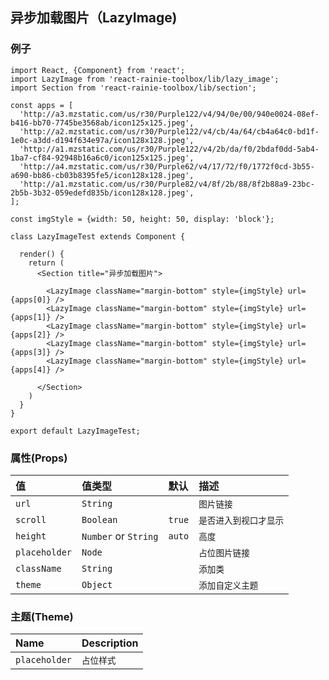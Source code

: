 ## 异步加载图片（LazyImage)

### 例子

```JSX
import React, {Component} from 'react';
import LazyImage from 'react-rainie-toolbox/lib/lazy_image';
import Section from 'react-rainie-toolbox/lib/section';

const apps = [
  'http://a3.mzstatic.com/us/r30/Purple122/v4/94/0e/00/940e0024-08ef-b416-bb70-7745be3568ab/icon125x125.jpeg',
  'http://a2.mzstatic.com/us/r30/Purple122/v4/cb/4a/64/cb4a64c0-bd1f-1e0c-a3dd-d194f634e97a/icon128x128.jpeg',
  'http://a1.mzstatic.com/us/r30/Purple122/v4/2b/da/f0/2bdaf0dd-5ab4-1ba7-cf84-92948b16a6c0/icon125x125.jpeg',
  'http://a4.mzstatic.com/us/r30/Purple62/v4/17/72/f0/1772f0cd-3b55-a690-bb86-cb03b8395fe5/icon128x128.jpeg',
  'http://a1.mzstatic.com/us/r30/Purple82/v4/8f/2b/88/8f2b88a9-23bc-2b5b-3b32-059edefd835b/icon128x128.jpeg',
];

const imgStyle = {width: 50, height: 50, display: 'block'};

class LazyImageTest extends Component {

  render() {
    return (
      <Section title="异步加载图片">

        <LazyImage className="margin-bottom" style={imgStyle} url={apps[0]} />
        <LazyImage className="margin-bottom" style={imgStyle} url={apps[1]} />
        <LazyImage className="margin-bottom" style={imgStyle} url={apps[2]} />
        <LazyImage className="margin-bottom" style={imgStyle} url={apps[3]} />
        <LazyImage className="margin-bottom" style={imgStyle} url={apps[4]} />

      </Section>
    )
  }
}

export default LazyImageTest;
```

### 属性(Props)

值             | 值类型                  | 默认     | 描述
:------------ | :------------------- | :----- | :-----------
`url`         | `String`             |        | `图片链接`
`scroll`      | `Boolean`            | `true` | `是否进入到视口才显示`
`height`      | `Number` or `String` | `auto` | `高度`
`placeholder` | `Node`               |        | `占位图片链接`
`className`   | `String`             |        | `添加类`
`theme`       | `Object`             |        | `添加自定义主题`

### 主题(Theme)

Name          | Description
:------------ | :----------
`placeholder` | `占位样式`
